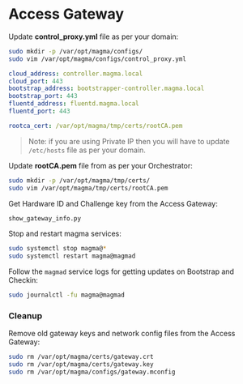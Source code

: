 # Access Gateway

Update **control_proxy.yml** file as per your domain:
```bash
sudo mkdir -p /var/opt/magma/configs/
sudo vim /var/opt/magma/configs/control_proxy.yml
```

```yaml
cloud_address: controller.magma.local
cloud_port: 443
bootstrap_address: bootstrapper-controller.magma.local
bootstrap_port: 443
fluentd_address: fluentd.magma.local
fluentd_port: 443

rootca_cert: /var/opt/magma/tmp/certs/rootCA.pem
```
> Note: if you are using Private IP then you will have to update `/etc/hosts` file as per your domain.

Update **rootCA.pem** file from as per your Orchestrator:
```bash
sudo mkdir -p /var/opt/magma/tmp/certs/
sudo vim /var/opt/magma/tmp/certs/rootCA.pem
```

Get Hardware ID and Challenge key from the Access Gateway:
```bash
show_gateway_info.py
```

Stop and restart magma services:
```bash
sudo systemctl stop magma@*
sudo systemctl restart magma@magmad
```

Follow the `magmad` service logs for getting updates on Bootstrap and Checkin:
```bash
sudo journalctl -fu magma@magmad
```

### Cleanup

Remove old gateway keys and network config files from the Access Gateway:
```bash
sudo rm /var/opt/magma/certs/gateway.crt
sudo rm /var/opt/magma/certs/gateway.key
sudo rm /var/opt/magma/configs/gateway.mconfig
```
